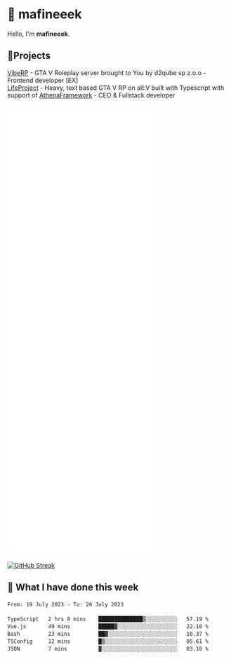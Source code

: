 # 👋 mafineeek
Hello, I'm **mafineeek**.

## 📝Projects

[VibeRP](https://v-rp.pl) - GTA V Roleplay server brought to You by d2qube sp z.o.o - Frontend developer [EX]
<br>
[LifeProject](https://github.com/LifeProject-Roleplay/) - Heavy, text based GTA V RP on alt:V built with Typescript with support of [AthenaFramework](https://github.com/Athena-Roleplay-Framework/) - CEO & Fullstack developer

![](./github-metrics.svg)

[![GitHub Streak](https://streak-stats.demolab.com/?user=mafineeek)](https://git.io/streak-stats)

## 📰 What I have done this week
<!--START_SECTION:waka-->

```txt
From: 19 July 2023 - To: 26 July 2023

TypeScript   2 hrs 8 mins    ██████████████▒░░░░░░░░░░   57.19 %
Vue.js       49 mins         █████▓░░░░░░░░░░░░░░░░░░░   22.10 %
Bash         23 mins         ██▓░░░░░░░░░░░░░░░░░░░░░░   10.37 %
TSConfig     12 mins         █▒░░░░░░░░░░░░░░░░░░░░░░░   05.61 %
JSON         7 mins          ▓░░░░░░░░░░░░░░░░░░░░░░░░   03.18 %
```

<!--END_SECTION:waka-->
